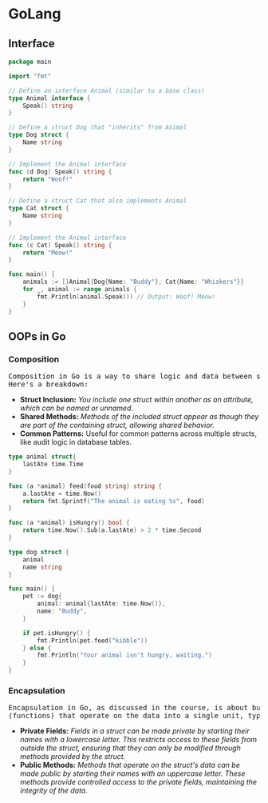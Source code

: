 # GoLang

## Interface

```go
package main

import "fmt"

// Define an interface Animal (similar to a base class)
type Animal interface {
    Speak() string
}

// Define a struct Dog that "inherits" from Animal
type Dog struct {
    Name string
}

// Implement the Animal interface
func (d Dog) Speak() string {
    return "Woof!"
}

// Define a struct Cat that also implements Animal
type Cat struct {
    Name string
}

// Implement the Animal interface
func (c Cat) Speak() string {
    return "Meow!"
}

func main() {
    animals := []Animal{Dog{Name: "Buddy"}, Cat{Name: "Whiskers"}}
    for _, animal := range animals {
        fmt.Println(animal.Speak()) // Output: Woof! Meow!
    }
}

```

## OOPs in Go

### Composition

<pre>Composition in Go is a way to share logic and data between structs without using inheritance.
Here's a breakdown:</pre>

- **Struct Inclusion:** *You include one struct within another as an attribute, which can be named or unnamed.*
- **Shared Methods:** *Methods of the included struct appear as though they are part of the containing struct, allowing shared behavior.*
- **Common Patterns:** Useful for common patterns across multiple structs, like audit logic in database tables.

```go
type animal struct{
    lastAte time.Time
}

func (a *animal) feed(food string) string {
    a.lastAte = time.Now()
    return fmt.Sprintf("The animal is eating %s", food)
}

func (a *animal) isHungry() bool {
    return time.Now().Sub(a.lastAte) > 2 * time.Second
}

type dog struct {
    animal
    name string
}

func main() {
    pet := dog{
        animal: animal{lastAte: time.Now()},
        name: "Buddy",
    }

    if pet.isHungry() {
        fmt.Println(pet.feed("kibble"))
    } else {
        fmt.Println("Your animal isn't hungry, waiting.")
    }
}
```

### Encapsulation

<pre>Encapsulation in Go, as discussed in the course, is about bundling the data (fields) and methods
(functions) that operate on the data into a single unit, typically a struct. Here are the key points:</pre>

- **Private Fields:** *Fields in a struct can be made private by starting their names with a lowercase letter. This restricts access to these fields from outside the struct, ensuring that they can only be modified through methods provided by the struct.*
- **Public Methods:** *Methods that operate on the struct's data can be made public by starting their names with an uppercase letter. These methods provide controlled access to the private fields, maintaining the integrity of the data.*
